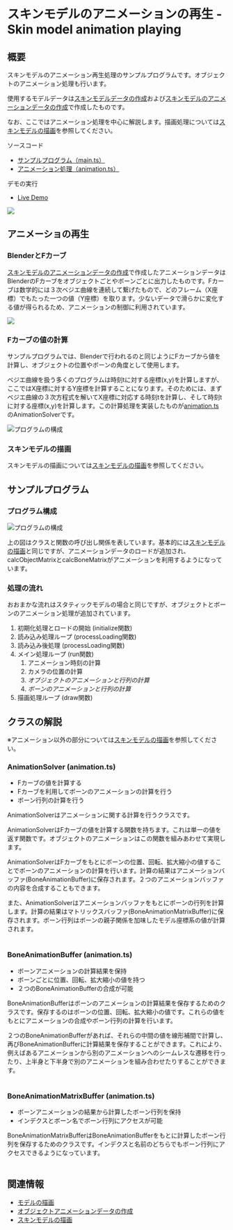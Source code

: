# スキンモデルのアニメーションの再生 - Skin model animation playing

## 概要

スキンモデルのアニメーション再生処理のサンプルプログラムです。オブジェクトのアニメーション処理も行います。

使用するモデルデータは[スキンモデルデータの作成](./skinning_model_converting/)および[スキンモデルのアニメーションデータの作成](./skin_model_animation_converting/)で作成したものです。

なお、ここではアニメーション処理を中心に解説します。描画処理については[スキンモデルの描画](./skinning_model_drawing/)を参照してください。

ソースコード

- [サンプルプログラム（main.ts）](./main.ts)  
- [アニメーション処理（animation.ts）](../tips_core/animation.ts)  

デモの実行

- [Live Demo](https://warotarock.github.io/ptw_tips/tips/skin_model_animation_playing/)

![](./skin_model_animation_playing_fig001.png)


## アニメーショの再生

### BlenderとFカーブ

[スキンモデルのアニメーションデータの作成](./skin_model_animation_converting/)で作成したアニメーションデータはBlenderのFカーブをオブジェクトごとやボーンごとに出力したものです。Fカーブは数学的には３次ベジエ曲線を連続して繋げたもので、どのフレーム（X座標）でもたった一つの値（Y座標）を取ります。少ないデータで滑らかに変化する値が得られるため、アニメーションの制御に利用されています。

![](./skin_model_animation_playing_fig002.png)


### Fカーブの値の計算

サンプルプログラムでは、Blenderで行われるのと同じようにFカーブから値を計算し、オブジェクトの位置やボーンの角度として使用します。

ベジエ曲線を扱う多くのプログラムは時刻tに対する座標(x,y)を計算しますが、ここではX座標に対するY座標を計算することになります。そのためには、まずベジエ曲線の３次方程式を解いてX座標に対応する時刻tを計算し、そして時刻tに対する座標(x,y)を計算します。この計算処理を実装したものが[animation.ts](../tips_core/animation.ts) のAnimationSolverです。

![プログラムの構成](skin_model_animation_playing_fig003.png)


### スキンモデルの描画

スキンモデルの描画については[スキンモデルの描画](./skinning_model_drawing/)を参照してください。


## サンプルプログラム

### プログラム構成

![プログラムの構成](skin_model_animation_playing_fig004.png)

上の図はクラスと関数の呼び出し関係を表しています。基本的には[スキンモデルの描画](./skinning_model_drawing/)と同じですが、アニメーションデータのロードが追加され、calcObjectMatrixとcalcBoneMatrixがアニメーションを利用するようになっています。


### 処理の流れ

おおまかな流れはスタティックモデルの場合と同じですが、オブジェクトとボーンのアニメーション処理が追加されています。

1. 初期化処理とロードの開始 (initialize関数)
2. 読み込み処理ループ (processLoading関数)
4. 読み込み後処理 (processLoading関数)
5. メイン処理ループ (run関数)
    1. アニメーション時刻の計算
    2. カメラの位置の計算
    3. *オブジェクトのアニメーションと行列の計算*
    4. *ボーンのアニメーションと行列の計算*
6. 描画処理ループ (draw関数)


## クラスの解説

※アニメーション以外の部分については[スキンモデルの描画](./skinning_model_drawing/)を参照してください。

### AnimationSolver (animation.ts)

- Fカーブの値を計算する
- Fカーブを利用してボーンのアニメーションの計算を行う
- ボーン行列の計算を行う

AnimationSolverはアニメーションに関する計算を行うクラスです。

AnimationSolverはFカーブの値を計算する関数を持ちます。これは単一の値を返す関数です。オブジェクトのアニメーションはこの関数を組みあわせて実現します。

AnimationSolverはFカーブをもとにボーンの位置、回転、拡大縮小の値することでボーンのアニメーションの計算を行います。計算の結果はアニメーションバッファ(BoneAnimationBuffer)に保存されます。２つのアニメーションバッファの内容を合成することもできます。

また、AnimationSolverはアニメーションバッファをもとにボーンの行列を計算します。計算の結果はマトリックスバッファ(BoneAnimationMatrixBuffer)に保存されます。ボーン行列はボーンの親子関係を加味したモデル座標系の値が計算されます。
<br />
<br />

### BoneAnimationBuffer (animation.ts)

- ボーンアニメーションの計算結果を保持
- ボーンごとに位置、回転、拡大縮小の値を持つ
- ２つのBoneAnimationBufferの合成が可能

BoneAnimationBufferはボーンのアニメーションの計算結果を保存するためのクラスです。保存するのはボーンの位置、回転、拡大縮小の値です。これらの値をもとにアニメーションの合成やボーン行列の計算を行います。

２つのBoneAnimationBufferがあれば、それらの中間の値を線形補間で計算し、再びBoneAnimationBufferに計算結果を保存することができます。これにより、例えばあるアニメーションから別のアニメーションへのシームレスな遷移を行ったり、上半身と下半身で別のアニメーションを組み合わせたりすることができます。
<br />
<br />

### BoneAnimationMatrixBuffer (animation.ts)

- ボーンアニメーションの結果から計算したボーン行列を保持
- インデクスとボーン名でボーン行列にアクセスが可能

BoneAnimationMatrixBufferはBoneAnimationBufferをもとに計算したボーン行列を保存するためのクラスです。インデクスと名前のどちらでもボーン行列にアクセスできるようになっています。
<br />
<br />

## 関連情報

- [モデルの描画](../basic_model_drawing/)
- [オブジェクトアニメーションデータの作成](../object_animation_converter/) 
- [スキンモデルの描画](./skinning_model_drawing/)
